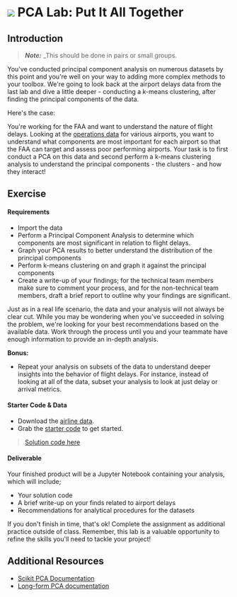 # ![](https://ga-dash.s3.amazonaws.com/production/assets/logo-9f88ae6c9c3871690e33280fcf557f33.png) PCA Lab: Put It All Together

## Introduction

> ***Note:*** _This should be done in pairs or small groups.

You've conducted principal component analysis on numerous datasets by this point and you're well on your way to adding more complex methods to your toolbox. We're going to look back at the airport delays data from the last lab and dive a little deeper - conducting a k-means clustering, after finding the principal components of the data.

Here's the case: 

You're working for the FAA and want to understand the nature of flight delays. Looking at the [operations data](./assets/datasets/airport_operations.csv) for various airports, you want to understand what components are most important for each airport so that the FAA can target and assess poor performing airports. Your task is to first conduct a PCA on this data and second perform a k-means clustering analysis to understand the principal components - the clusters - and how they interact!

## Exercise

#### Requirements

- Import the data
- Perform a Principal Component Analysis to determine which components are most significant in relation to flight delays.
- Graph your PCA results to better understand the distribution of the principal components
- Perform k-means clustering on and graph it against the principal components
- Create a write-up of your findings; for the technical team members make sure to comment your process, and for the non-technical team members, draft a brief report to outline why your findings are significant.

Just as in a real life scenario, the data and your analysis will not always be clear cut. While you may be wondering when you've succeeded in solving the problem, we're looking for your best recommendations based on the available data. Work through the process until you and your teammate have enough information to provide an in-depth analysis.

**Bonus:**
- Repeat your analysis on subsets of the data to understand deeper insights into the behavior of flight delays. For instance, instead of looking at all of the data, subset your analysis to look at just delay or arrival metrics. 

#### Starter Code & Data

- Download the [airline data](./assets/datasets/airport_operations.csv).
- Grab the [starter code](./code/starter-code/starter_code.ipynb) to get started. 

> [Solution code here](./code/solution-code/solution_code.ipynb)

#### Deliverable

Your finished product will be a Jupyter Notebook containing your analysis, which will include;

- Your solution code
- A brief write-up on your finds related to airport delays 
- Recommendations for analytical procedures for the datasets

If you don't finish in time, that's ok! Complete the assignment as additional practice outside of class. Remember, this lab is a valuable opportunity to refine the skills you'll need to tackle your project!

## Additional Resources

- [Scikit PCA Documentation](http://scikit-learn.org/stable/modules/generated/sklearn.decomposition.PCA.html)
- [Long-form PCA documentation](http://sebastianraschka.com/Articles/2014_pca_step_by_step.html)
